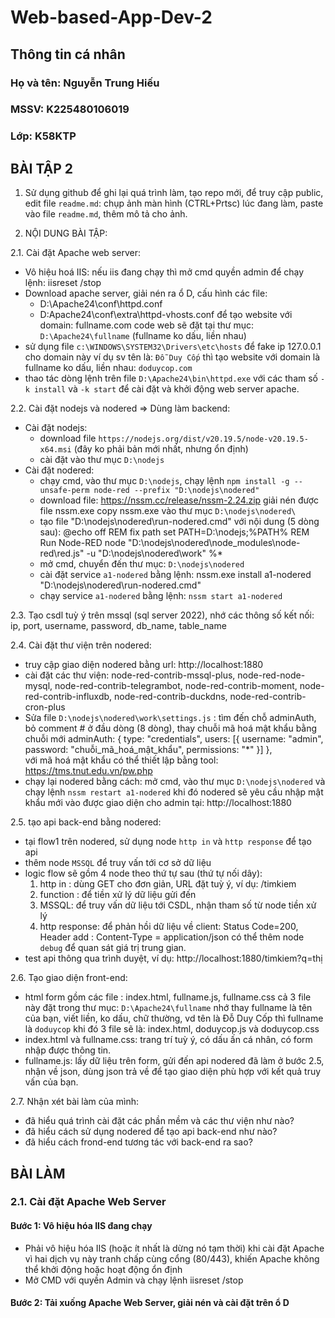 # Web-based-App-Dev-2
## Thông tin cá nhân
### Họ và tên: Nguyễn Trung Hiếu
### MSSV: K225480106019
### Lớp: K58KTP
## BÀI TẬP 2
1. Sử dụng github để ghi lại quá trình làm, tạo repo mới, để truy cập public, edit file `readme.md`:
   chụp ảnh màn hình (CTRL+Prtsc) lúc đang làm, paste vào file `readme.md`, thêm mô tả cho ảnh.

2. NỘI DUNG BÀI TẬP:

2.1. Cài đặt Apache web server:
- Vô hiệu hoá IIS: nếu iis đang chạy thì mở cmd quyền admin để chạy lệnh: iisreset /stop
- Download apache server, giải nén ra ổ D, cấu hình các file:
  + D:\Apache24\conf\httpd.conf
  + D:Apache24\conf\extra\httpd-vhosts.conf
  để tạo website với domain: fullname.com
  code web sẽ đặt tại thư mục: `D:\Apache24\fullname` (fullname ko dấu, liền nhau)
- sử dụng file `c:\WINDOWS\SYSTEM32\Drivers\etc\hosts` để fake ip 127.0.0.1 cho domain này
  ví dụ sv tên là: `Đỗ Duy Cốp` thì tạo website với domain là fullname ko dấu, liền nhau: `doduycop.com`
- thao tác dòng lệnh trên file `D:\Apache24\bin\httpd.exe` với các tham số `-k install` và `-k start` để cài đặt và khởi động web server apache.

2.2. Cài đặt nodejs và nodered => Dùng làm backend:
- Cài đặt nodejs:
  + download file `https://nodejs.org/dist/v20.19.5/node-v20.19.5-x64.msi`  (đây ko phải bản mới nhất, nhưng ổn định)
  + cài đặt vào thư mục `D:\nodejs`
- Cài đặt nodered:
  + chạy cmd, vào thư mục `D:\nodejs`, chạy lệnh `npm install -g --unsafe-perm node-red --prefix "D:\nodejs\nodered"`
  + download file: https://nssm.cc/release/nssm-2.24.zip
    giải nén được file nssm.exe
    copy nssm.exe vào thư mục `D:\nodejs\nodered\`
  + tạo file "D:\nodejs\nodered\run-nodered.cmd" với nội dung (5 dòng sau):
@echo off
REM fix path
set PATH=D:\nodejs;%PATH%
REM Run Node-RED
node "D:\nodejs\nodered\node_modules\node-red\red.js" -u "D:\nodejs\nodered\work" %*
  + mở cmd, chuyển đến thư mục: `D:\nodejs\nodered`
  + cài đặt service `a1-nodered` bằng lệnh: nssm.exe install a1-nodered "D:\nodejs\nodered\run-nodered.cmd"
  + chạy service `a1-nodered` bằng lệnh: `nssm start a1-nodered`

2.3. Tạo csdl tuỳ ý trên mssql (sql server 2022), nhớ các thông số kết nối: ip, port, username, password, db_name, table_name

2.4. Cài đặt thư viện trên nodered:
- truy cập giao diện nodered bằng url: http://localhost:1880
- cài đặt các thư viện: node-red-contrib-mssql-plus, node-red-node-mysql, node-red-contrib-telegrambot, node-red-contrib-moment, node-red-contrib-influxdb, node-red-contrib-duckdns, node-red-contrib-cron-plus
- Sửa file `D:\nodejs\nodered\work\settings.js` : 
  tìm đến chỗ adminAuth, bỏ comment # ở đầu dòng (8 dòng), thay chuỗi mã hoá mật khẩu bằng chuỗi mới
    adminAuth: {
        type: "credentials",
        users: [{
            username: "admin",
            password: "chuỗi_mã_hoá_mật_khẩu",
            permissions: "*"
        }]
    },   
   với mã hoá mật khẩu có thể thiết lập bằng tool: https://tms.tnut.edu.vn/pw.php
- chạy lại nodered bằng cách: mở cmd, vào thư mục `D:\nodejs\nodered` và chạy lệnh `nssm restart a1-nodered`
  khi đó nodered sẽ yêu cầu nhập mật khẩu mới vào được giao diện cho admin tại: http://localhost:1880

2.5. tạo api back-end bằng nodered:
- tại flow1 trên nodered, sử dụng node `http in` và `http response` để tạo api
- thêm node `MSSQL` để truy vấn tới cơ sở dữ liệu
- logic flow sẽ gồm 4 node theo thứ tự sau (thứ tự nối dây): 
  1. http in  : dùng GET cho đơn giản, URL đặt tuỳ ý, ví dụ: /timkiem
  2. function : để tiền xử lý dữ liệu gửi đến
  3. MSSQL: để truy vấn dữ liệu tới CSDL, nhận tham số từ node tiền xử lý
  4. http response: để phản hồi dữ liệu về client: Status Code=200, Header add : Content-Type = application/json
  có thể thêm node `debug` để quan sát giá trị trung gian.
- test api thông qua trình duyệt, ví dụ: http://localhost:1880/timkiem?q=thị

2.6. Tạo giao diện front-end:
- html form gồm các file : index.html, fullname.js, fullname.css
  cả 3 file này đặt trong thư mục: `D:\Apache24\fullname`
  nhớ thay fullname là tên của bạn, viết liền, ko dấu, chữ thường, vd tên là Đỗ Duy Cốp thì fullname là `doduycop`
  khi đó 3 file sẽ là: index.html, doduycop.js và doduycop.css
- index.html và fullname.css: trang trí tuỳ ý, có dấu ấn cá nhân, có form nhập được thông tin.
- fullname.js: lấy dữ liệu trên form, gửi đến api nodered đã làm ở bước 2.5, nhận về json, dùng json trả về để tạo giao diện phù hợp với kết quả truy vấn của bạn.

2.7. Nhận xét bài làm của mình:
- đã hiểu quá trình cài đặt các phần mềm và các thư viện như nào?
- đã hiểu cách sử dụng nodered để tạo api back-end như nào?
- đã hiểu cách frond-end tương tác với back-end ra sao?
## BÀI LÀM
### 2.1. Cài đặt Apache Web Server
#### Bước 1: Vô hiệu hóa IIS đang chạy
- Phải vô hiệu hóa IIS (hoặc ít nhất là dừng nó tạm thời) khi cài đặt Apache vì hai dịch vụ này tranh chấp cùng cổng (80/443), khiến Apache không thể khởi động hoặc hoạt động ổn định
- Mở CMD với quyền Admin và chạy lệnh iisreset /stop
#### Bước 2: Tải xuống Apache Web Server, giải nén và cài đặt trên ổ D
